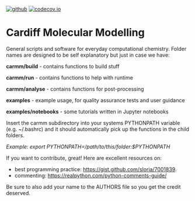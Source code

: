 [![github](https://github.com/logsdail/carmm/actions/workflows/main.yml/badge.svg)](https://github.com/logsdail/carmm/actions)
[![codecov.io](https://codecov.io/gh/logsdail/carmm/coverage.svg)](https://codecov.io/gh/logsdail/carmm)

# Cardiff Molecular Modelling

General scripts and software for everyday computational chemistry. Folder names are designed to be self explanatory but just in case we have:

**carmm/build** - contains functions to build stuff

**carmm/run** - contains functions to help with runtime

**carmm/analyse** - contains functions for post-processing

**examples** - example usage, for quality assurance tests and user guidance

**examples/notebooks** - some tutorials written in Jupyter notebooks

Insert the carmm subdirectory into your systems PYTHONPATH variable (e.g. ~/.bashrc) and it should automatically pick up the functions in the child folders. 

*Example: export PYTHONPATH=/path/to/this/folder:$PYTHONPATH*
 
If you want to contribute, great! Here are excellent resources on:
- best programming practice: https://gist.github.com/sloria/7001839.
- commenting: https://realpython.com/python-comments-guide/

Be sure to also add your name to the AUTHORS file so you get the credit deserved.
